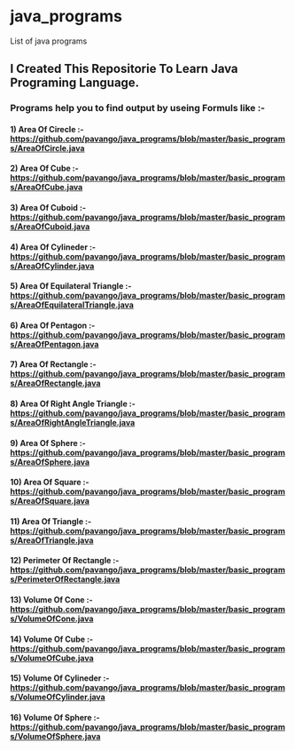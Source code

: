 # java_programs
List of java programs
## I Created This Repositorie To Learn Java  Programing Language.

### Programs help you to find output by useing Formuls like :-

#### 1) Area Of Cirecle :- https://github.com/pavango/java_programs/blob/master/basic_programs/AreaOfCircle.java
#### 2) Area Of Cube :- https://github.com/pavango/java_programs/blob/master/basic_programs/AreaOfCube.java
#### 3) Area Of Cuboid :-https://github.com/pavango/java_programs/blob/master/basic_programs/AreaOfCuboid.java
#### 4) Area Of Cylineder :- https://github.com/pavango/java_programs/blob/master/basic_programs/AreaOfCylinder.java
#### 5) Area Of Equilateral Triangle :- https://github.com/pavango/java_programs/blob/master/basic_programs/AreaOfEquilateralTriangle.java
#### 6) Area Of Pentagon :- https://github.com/pavango/java_programs/blob/master/basic_programs/AreaOfPentagon.java
#### 7) Area Of Rectangle :- https://github.com/pavango/java_programs/blob/master/basic_programs/AreaOfRectangle.java
#### 8) Area Of Right Angle Triangle :- https://github.com/pavango/java_programs/blob/master/basic_programs/AreaOfRightAngleTriangle.java
#### 9) Area Of Sphere :- https://github.com/pavango/java_programs/blob/master/basic_programs/AreaOfSphere.java
#### 10) Area Of Square :- https://github.com/pavango/java_programs/blob/master/basic_programs/AreaOfSquare.java
#### 11) Area Of Triangle :- https://github.com/pavango/java_programs/blob/master/basic_programs/AreaOfTriangle.java
#### 12) Perimeter Of Rectangle :- https://github.com/pavango/java_programs/blob/master/basic_programs/PerimeterOfRectangle.java
#### 13) Volume Of Cone :- https://github.com/pavango/java_programs/blob/master/basic_programs/VolumeOfCone.java
#### 14) Volume Of Cube :- https://github.com/pavango/java_programs/blob/master/basic_programs/VolumeOfCube.java
#### 15) Volume Of Cylineder :- https://github.com/pavango/java_programs/blob/master/basic_programs/VolumeOfCylinder.java
#### 16) Volume Of Sphere :- https://github.com/pavango/java_programs/blob/master/basic_programs/VolumeOfSphere.java
